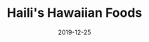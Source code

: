 ---
title: "Haili's Hawaiian Foods"
show_title_on_cover: false
date: "2019-12-25"
version: 2
volume: 2019
issue: 9
category: "Wordpress Posts"
synopsis: ""
url: ""
modes: [
    {mode_name: "Original", call_at: [0, 1, 2, 3, 4, 5, 6, 7, 8]}
]
---